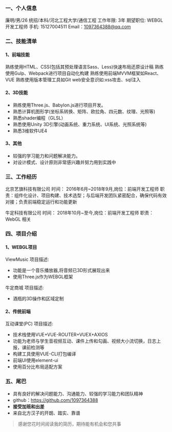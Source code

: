 ### 一、个人信息
廉明/男/26
统招/本科/河北工程大学/通信工程
工作年限: 3年
期望职位: WEBGL开发工程师
手机: 15127004511
Email：1097364388@qq.com

### 二、技能清单
#### 1、前端技能
熟练使用HTML、CSS(包括其预处理语言Sass、Less)快速布局还原设计稿
熟练使用Gulp、Webpack进行项目自动化构建
熟练使用前端MVVM框架如React、VUE
熟练使用版本管理工具如Git
web安全意识如:xss攻击、sql注入

#### 2、3D技能
- 熟练使用Three.js、Babylon.js进行项目开发。
- 熟悉计算机图形学(坐标系转换、矩阵、欧拉角、四元数、纹理、光照等)
- 熟悉shader编程（GLSL）
- 熟悉使用Unity 3D引擎(动画系统、重力系统、UI系统、光照系统等)
- 熟悉3维软件UE4

#### 3、其他
- 较强的学习能力和问题解决能力。
- 对设计模式、设计原则非常感兴趣并努力用到实践中

### 三、工作经历
北京艺旗科技有限公司
时间： 2016年6月~2018年9月,岗位：前端开发工程师
职责：组件化设计、项目构建、技术选型；与后端开发团队紧密配合，确保代码有效对接；负责前端稳定运行和功能更新

牛定科技有限公司
时间： 2018年10月~至今,岗位：前端开发工程师
职责：WebGL 相关

### 四、项目介绍
#### 1、WEBGL项目
ViewMusic
项目描述:
- 功能是一个音乐播放器,将音频已3D形式展现出来
- 使用Three.js作为WEBGL框架

牛定商城
项目描述:
- 酒瓶的3D操作和区域定制

#### 2、传统前端
互动课堂(PC)
项目描述:
- 技术栈使用VUE+VUE-ROUTER+VUEX+AXIOS
- 功能为老师与学生音视频互动、课件上传和勾画、视频大小流切换，日志上报，课前检测等
- 构建工具使用VUE-CLI打包编译
- 前端UI使用element-ui
- 使用百分比布局适配方案

### 五、尾巴
- 具有良好的解决问题能力、沟通能力、较强的学习能力和团队精神
- github：https://github.com/1097364388
- **接受加班和出差**
- 来自北方汉子的开朗、踏实、靠谱

> 感谢您花时间阅读我的简历，期待能有机会和您共事
